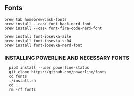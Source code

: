 ## Fonts

```
brew tab homebrew/cask-fonts
brew install --cask font-hack-nerd-font
brew install --cask font-fira-code-nerd-font

brew install font-iosevka-aile
brew install font-iosevka-ss04
brew install font-iosevka-nerd-font

```



###  INSTALLING POWERLINE AND NECESSARY FONTS

```
  pip3 install --user powerline-status
  git clone https://github.com/powerline/fonts
  cd fonts
  ./install.sh
  cd ..
  rm -rf fonts
```
